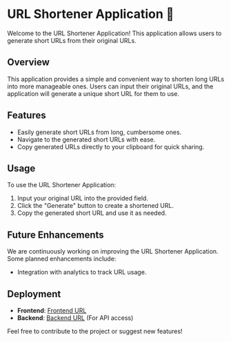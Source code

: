 # URL Shortener Application 🔗

Welcome to the URL Shortener Application! This application allows users to generate short URLs from their original URLs.

## Overview

This application provides a simple and convenient way to shorten long URLs into more manageable ones. Users can input their original URLs, and the application will generate a unique short URL for them to use.

## Features

- Easily generate short URLs from long, cumbersome ones.
- Navigate to the generated short URLs with ease.
- Copy generated URLs directly to your clipboard for quick sharing.
  

## Usage

To use the URL Shortener Application:
1. Input your original URL into the provided field.
2. Click the "Generate" button to create a shortened URL.
3. Copy the generated short URL and use it as needed.

## Future Enhancements

We are continuously working on improving the URL Shortener Application. Some planned enhancements include:
- Integration with analytics to track URL usage.

## Deployment

- **Frontend**: [Frontend URL](https://url-shortner-izg9.vercel.app/)
- **Backend**: [Backend URL](https://url-shortner-brown-five.vercel.app/) (For API access)

Feel free to contribute to the project or suggest new features!

